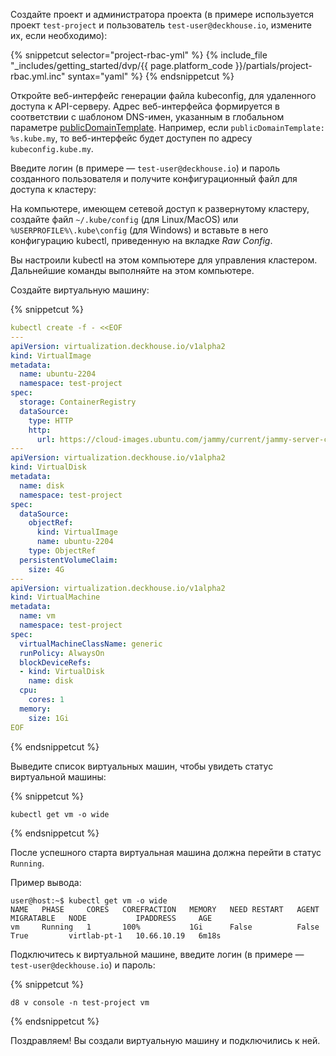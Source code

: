 <script type="text/javascript" src='{{ assets["getting-started.js"].digest_path }}'></script>
<script type="text/javascript" src='{{ assets["getting-started-access.js"].digest_path }}'></script>
<script type="text/javascript" src='{{ assets["bcrypt.js"].digest_path }}'></script>

Создайте проект и администратора проекта (в примере используется проект `test-project` и пользователь `test-user@deckhouse.io`, измените их, если необходимо):

{% snippetcut selector="project-rbac-yml" %}
{% include_file "_includes/getting_started/dvp/{{ page.platform_code }}/partials/project-rbac.yml.inc" syntax="yaml" %}
{% endsnippetcut %}

Откройте веб-интерфейс генерации файла kubeconfig, для удаленного доступа к API-серверу. Адрес веб-интерфейса формируется в соответствии с шаблоном DNS-имен, указанным в глобальном параметре [publicDomainTemplate](/products/virtualization-platform/reference/mc.html#parameters-modules-publicdomaintemplate). Например, если `publicDomainTemplate: %s.kube.my`, то веб-интерфейс будет доступен по адресу `kubeconfig.kube.my`.
 
Введите логин (в примере — `test-user@deckhouse.io`) и пароль созданного пользователя и получите конфигурационный файл для доступа к кластеру:

На компьютере, имеющем сетевой доступ к развернутому кластеру, создайте файл `~/.kube/config` (для Linux/MacOS) или `%USERPROFILE%\.kube\config` (для Windows) и вставьте в него конфигурацию kubectl, приведенную на вкладке *Raw Config*.

Вы настроили kubectl на этом компьютере для управления кластером. Дальнейшие команды выполняйте на этом компьютере. 

Создайте виртуальную машину:

{% snippetcut %}
```yaml
kubectl create -f - <<EOF
---
apiVersion: virtualization.deckhouse.io/v1alpha2
kind: VirtualImage
metadata:
  name: ubuntu-2204
  namespace: test-project
spec:
  storage: ContainerRegistry
  dataSource:
    type: HTTP
    http:
      url: https://cloud-images.ubuntu.com/jammy/current/jammy-server-cloudimg-amd64.img
---
apiVersion: virtualization.deckhouse.io/v1alpha2
kind: VirtualDisk
metadata:
  name: disk
  namespace: test-project
spec:
  dataSource:
    objectRef:
      kind: VirtualImage
      name: ubuntu-2204
    type: ObjectRef
  persistentVolumeClaim:
    size: 4G
---
apiVersion: virtualization.deckhouse.io/v1alpha2
kind: VirtualMachine
metadata:
  name: vm
  namespace: test-project
spec:
  virtualMachineClassName: generic
  runPolicy: AlwaysOn
  blockDeviceRefs:
  - kind: VirtualDisk
    name: disk
  cpu:
    cores: 1
  memory:
    size: 1Gi
EOF
```
{% endsnippetcut %}

Выведите список виртуальных машин, чтобы увидеть статус виртуальной машины:

{% snippetcut %}
```shell
kubectl get vm -o wide
```
{% endsnippetcut %}

После успешного старта виртуальная машина должна перейти в статус `Running`.

Пример вывода:
```console
user@host:~$ kubectl get vm -o wide
NAME   PHASE     CORES   COREFRACTION   MEMORY   NEED RESTART   AGENT   MIGRATABLE   NODE           IPADDRESS     AGE
vm     Running   1       100%           1Gi      False          False   True         virtlab-pt-1   10.66.10.19   6m18s
```

Подключитесь к виртуальной машине, введите логин (в примере — `test-user@deckhouse.io`) и пароль:

{% snippetcut %}
```shell
d8 v console -n test-project vm
```
{% endsnippetcut %}

Поздравляем! Вы создали виртуальную машину и подключились к ней.

<script type="text/javascript">
$(document).ready(function () {
    generate_password(true);
    update_parameter('dhctl-user-password-hash', 'password', '<GENERATED_PASSWORD_HASH>', null, null);
    update_parameter('dhctl-user-password-hash', null, '<GENERATED_PASSWORD_HASH>', null, '[project-rbac-yml]');
    update_parameter('dhctl-user-password', null, '<GENERATED_PASSWORD>', null, '[project-rbac-yml]');
    update_parameter('dhctl-user-password', null, '<GENERATED_PASSWORD>', null, 'code span.c1');
    update_domain_parameters();
    config_highlight();
});

</script>
